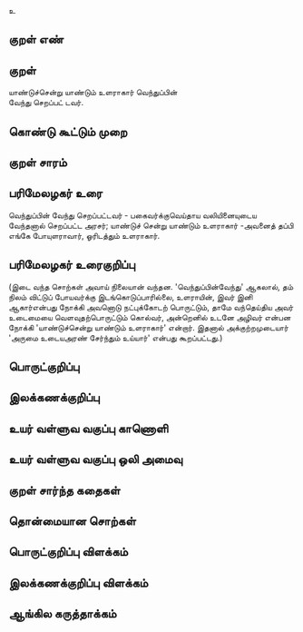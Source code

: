 உ

## குறள் எண் 


## குறள் 
யாண்டுச்சென்று யாண்டும் உளராகார் வெந்துப்பின்  
வேந்து செறப்பட் டவர்.

## கொண்டு கூட்டும் முறை


## குறள் சாரம் 


## பரிமேலழகர் உரை
வெந்துப்பின் வேந்து செறப்பட்டவர் - பகைவர்க்குவெய்தாய வலியினையுடைய வேந்தனால் செறப்பட்ட அரசர்; யாண்டுச் சென்று யாண்டும் உளராகார் -அவனைத் தப்பி எங்கே போயுளராவார், ஓரிடத்தும் உளராகார். 

## பரிமேலழகர் உரைகுறிப்பு   
(இடை வந்த சொற்கள் அவாய் நிலையான் வந்தன. 'வெந்துப்பின்வேந்து' ஆகலால், தம் நிலம் விட்டுப் போயவர்க்கு இடங்கொடுப்பாரில்லை, உளராயின், இவர் இனி ஆகார்என்பது நோக்கி அவனொடு நட்புக்கோடற் பொருட்டும், தாமே வந்தெய்திய அவர் உடைமையை வெளவுதற்பொருட்டும் கொல்வர், அன்றெனில் உடனே அழிவர் என்பன நோக்கி 'யாண்டுச்சென்று யாண்டும் உளராகார்' என்றார். இதனால் அக்குற்றமுடையார் 'அருமை உடையஅரண் சேர்ந்தும் உய்யார்' என்பது கூறப்பட்டது.)

## பொருட்குறிப்பு 


## இலக்கணக்குறிப்பு  


## உயர் வள்ளுவ வகுப்பு காணொளி


## உயர் வள்ளுவ வகுப்பு ஒலி அமைவு 

 
## குறள் சார்ந்த கதைகள் 


## தொன்மையான சொற்கள்


## பொருட்குறிப்பு விளக்கம்


## இலக்கணக்குறிப்பு விளக்கம்


## ஆங்கில கருத்தாக்கம் 


